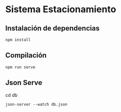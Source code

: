# Sistema Estacionamiento

## Instalación de dependencias
```
npm install
```

## Compilación
```
npm run serve
```

## Json Serve

cd db 
```
json-server --watch db.json
```